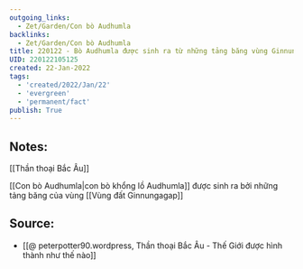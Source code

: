 ```yaml
---
outgoing_links:
  - Zet/Garden/Con bò Audhumla
backlinks:
  - Zet/Garden/Con bò Audhumla
title: 220122 - Bò Audhumla được sinh ra từ những tảng băng vùng Ginnungagap
UID: 220122105125
created: 22-Jan-2022
tags:
  - 'created/2022/Jan/22'
  - 'evergreen'
  - 'permanent/fact'
publish: True
---
```

## Notes:
[[Thần thoại Bắc Âu]]

[[Con bò Audhumla|con bò khổng lồ Audhumla]] được sinh ra bởi những tảng băng của vùng [[Vùng đất Ginnungagap]]

## Source:
- [[@ peterpotter90.wordpress, Thần thoại Bắc Âu - Thế Giới được hình thành như thế nào]]


